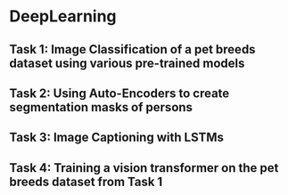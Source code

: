 # DeepLearning
## Task 1: Image Classification of a pet breeds dataset using various pre-trained models
## Task 2: Using Auto-Encoders to create segmentation masks of persons
## Task 3: Image Captioning with LSTMs
## Task 4: Training a vision transformer on the pet breeds dataset from Task 1
